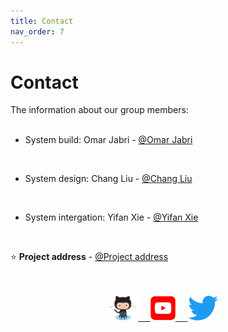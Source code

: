 ```yaml
---
title: Contact
nav_order: 7
---
```


# Contact 

The information about our group members:
<br><br>

* System build: Omar Jabri - [@Omar Jabri](https://github.com/OmarJabri7)
<br />

* System design: Chang Liu - [@Chang Liu](https://github.com/Cliu1993)
<br />

* System intergation: Yifan Xie - [@Yifan Xie](https://github.com/Yifan-Xie)
<br />

⭐️ **Project address** - [@Project address](https://github.com/OmarJabri7/Cycle_Buddy)


<p align="center">
    <br />
    <br />
    <a href=""><img height=40 src="images/Octocat.png">&nbsp;&nbsp;&nbsp;&nbsp;
    <a href="https://www.youtube.com/channel/UC4mHw6LXU8YYIvdZxgI5Btw"><img height=40 src="images/Youtube_logo.png">&nbsp;&nbsp;&nbsp;&nbsp;
    <a href=""><img height=40 src="images/Twitter_logo.png"></a>&nbsp;&nbsp;&nbsp;&nbsp;
    <br /></ p>
